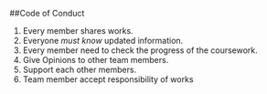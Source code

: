 ##Code of Conduct
1. Every member shares works.
2. Everyone _must know_ updated information.
3. Every member need to check the progress of the coursework. 
4. Give Opinions to other team members.
5. Support each other members.
6. Team member accept responsibility of works
